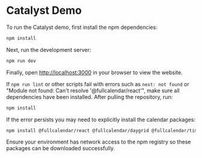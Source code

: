 # Catalyst Demo

To run the Catalyst demo, first install the npm dependencies:

```bash
npm install
```

Next, run the development server:

```bash
npm run dev
```

Finally, open [http://localhost:3000](http://localhost:3000) in your browser to view the website.

If `npm run lint` or other scripts fail with errors such as `next: not found` or
"Module not found: Can't resolve '@fullcalendar/react'", make sure all
dependencies have been installed. After pulling the repository, run:

```bash
npm install
```

If the error persists you may need to explicitly install the calendar packages:

```bash
npm install @fullcalendar/react @fullcalendar/daygrid @fullcalendar/timegrid @fullcalendar/interaction
```

Ensure your environment has network access to the npm registry so these
packages can be downloaded successfully.
